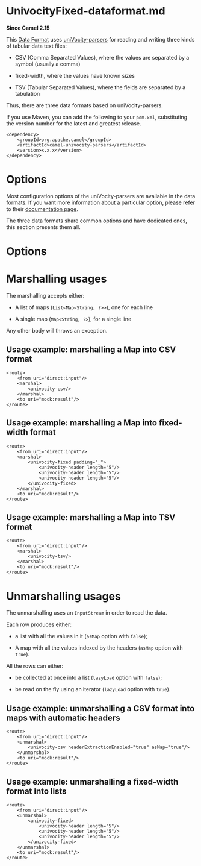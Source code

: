 # UnivocityFixed-dataformat.md

**Since Camel 2.15**

This [Data Format](#manual::data-format.adoc) uses
[uniVocity-parsers](https://www.univocity.com/pages/univocity_parsers_tutorial.html)
for reading and writing three kinds of tabular data text files:

-   CSV (Comma Separated Values), where the values are separated by a
    symbol (usually a comma)

-   fixed-width, where the values have known sizes

-   TSV (Tabular Separated Values), where the fields are separated by a
    tabulation

Thus, there are three data formats based on uniVocity-parsers.

If you use Maven, you can add the following to your `pom.xml`,
substituting the version number for the latest and greatest release.

    <dependency>
        <groupId>org.apache.camel</groupId>
        <artifactId>camel-univocity-parsers</artifactId>
        <version>x.x.x</version>
    </dependency>

# Options

Most configuration options of the uniVocity-parsers are available in the
data formats. If you want more information about a particular option,
please refer to their [documentation
page](https://www.univocity.com/pages/univocity_parsers_tutorial#settings).

The three data formats share common options and have dedicated ones,
this section presents them all.

# Options

# Marshalling usages

The marshalling accepts either:

-   A list of maps (`List<Map<String, ?>>`), one for each line

-   A single map (`Map<String, ?>`), for a single line

Any other body will throws an exception.

## Usage example: marshalling a Map into CSV format

    <route>
        <from uri="direct:input"/>
        <marshal>
            <univocity-csv/>
        </marshal>
        <to uri="mock:result"/>
    </route>

## Usage example: marshalling a Map into fixed-width format

    <route>
        <from uri="direct:input"/>
        <marshal>
            <univocity-fixed padding="_">
                <univocity-header length="5"/>
                <univocity-header length="5"/>
                <univocity-header length="5"/>
            </univocity-fixed>
        </marshal>
        <to uri="mock:result"/>
    </route>

## Usage example: marshalling a Map into TSV format

    <route>
        <from uri="direct:input"/>
        <marshal>
            <univocity-tsv/>
        </marshal>
        <to uri="mock:result"/>
    </route>

# Unmarshalling usages

The unmarshalling uses an `InputStream` in order to read the data.

Each row produces either:

-   a list with all the values in it (`asMap` option with `false`);

-   A map with all the values indexed by the headers (`asMap` option
    with `true`).

All the rows can either:

-   be collected at once into a list (`lazyLoad` option with `false`);

-   be read on the fly using an iterator (`lazyLoad` option with
    `true`).

## Usage example: unmarshalling a CSV format into maps with automatic headers

    <route>
        <from uri="direct:input"/>
        <unmarshal>
            <univocity-csv headerExtractionEnabled="true" asMap="true"/>
        </unmarshal>
        <to uri="mock:result"/>
    </route>

## Usage example: unmarshalling a fixed-width format into lists

    <route>
        <from uri="direct:input"/>
        <unmarshal>
            <univocity-fixed>
                <univocity-header length="5"/>
                <univocity-header length="5"/>
                <univocity-header length="5"/>
            </univocity-fixed>
        </unmarshal>
        <to uri="mock:result"/>
    </route>
